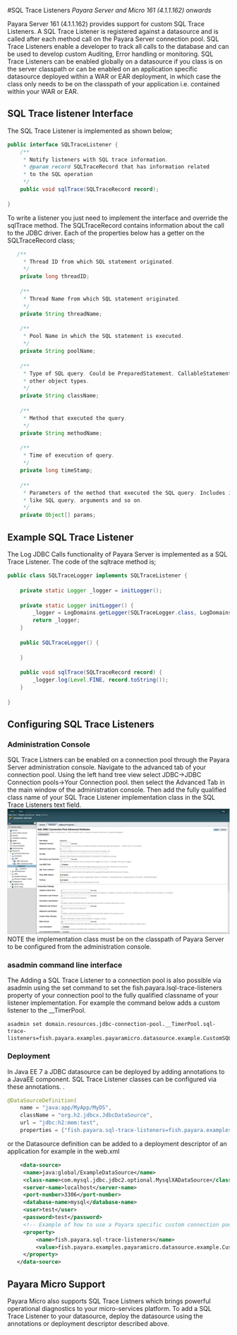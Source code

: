 #SQL Trace Listeners
_Payara Server and Micro 161 (4.1.1.162) onwards_

Payara Server 161 (4.1.1.162) provides support for custom SQL Trace Listeners. A SQL Trace Listener is registered against a datasource and is called after each method call on the Payara Server connection pool. SQL Trace Listeners enable a developer to track all calls to the database and can be used to develop custom Auditing, Error handling or monitoring. SQL Trace Listeners can be enabled globally on a datasource if you class is on the server classpath or can be enabled on an application specific datasource deployed within a WAR or EAR deployment, in which case the class only needs to be on the classpath of your application i.e. contained within your WAR or EAR.

## SQL Trace listener Interface

The SQL Trace Listener is implemented as shown below;

```java
public interface SQLTraceListener {
    /**
     * Notify listeners with SQL trace information.
     * @param record SQLTraceRecord that has information related
     * to the SQL operation
     */
    public void sqlTrace(SQLTraceRecord record);

}
```

To write a listener you just need to implement the interface and override the sqlTrace method. The SQLTraceRecord contains information about the call to the JDBC driver. Each of the properties below has a getter on the SQLTraceRecord class;

```java
   /**
     * Thread ID from which SQL statement originated.
     */
    private long threadID;
    
    /**
     * Thread Name from which SQL statement originated.
     */
    private String threadName;

    /**
     * Pool Name in which the SQL statement is executed.
     */
    private String poolName;
    
    /**
     * Type of SQL query. Could be PreparedStatement, CallableStatement or
     * other object types.
     */
    private String className;
    
    /**
     * Method that executed the query.
     */
    private String methodName;
    
    /**
     * Time of execution of query.
     */
    private long timeStamp;
    
    /**
     * Parameters of the method that executed the SQL query. Includes information
     * like SQL query, arguments and so on.
     */    
    private Object[] params;
```

## Example SQL Trace Listener
The Log JDBC Calls functionality of Payara Server is implemented as a SQL Trace Listener. The code of the sqltrace method is;
```java
public class SQLTraceLogger implements SQLTraceListener {
    
    private static Logger _logger = initLogger();

    private static Logger initLogger() {
        _logger = LogDomains.getLogger(SQLTraceLogger.class, LogDomains.SQL_TRACE_LOGGER);
        return _logger;
    }
    
    public SQLTraceLogger() {
        
    }
    
    public void sqlTrace(SQLTraceRecord record) {
        _logger.log(Level.FINE, record.toString());
    }

}
```

## Configuring SQL Trace Listeners
### Administration Console
SQL Trace Listners can be enabled on a connection pool through the Payara Server administration console. Navigate to the advanced tab of your connection pool. Using the left hand tree view select JDBC->JDBC Connection pools->Your Connection pool. then select the Advanced Tab in the main window of the administration console. Then add the fully qualified class name of your SQL Trace Listener implementation class in the SQL Trace Listeners text field.
![Enabling SQL Tracing in the administration console](images/slowsqllogging.png)
NOTE the implementation class must be on the classpath of Payara Server to be configured from the administration console.
### asadmin command line interface
The Adding a SQL Trace Listener to a connection pool is also possible via asadmin using the set command to set the fish.payara.lsql-trace-listeners property of your connection pool to the fully qualified classname of your listener implementation. For example the command below adds a custom listener to the __TimerPool.

```shell
asadmin set domain.resources.jdbc-connection-pool.__TimerPool.sql-trace-listeners=fish.payara.examples.payaramicro.datasource.example.CustomSQLTracer
```
### Deployment
In Java EE 7 a JDBC datasource can be deployed by adding annotations to a JavaEE component. SQL Trace Listener classes can be configured via these annotations. .
```java
@DataSourceDefinition(
    name = "java:app/MyApp/MyDS",
    className = "org.h2.jdbcx.JdbcDataSource",
    url = "jdbc:h2:mem:test",
    properties = {"fish.payara.sql-trace-listeners=fish.payara.examples.payaramicro.datasource.example.CustomSQLTracer"})
```

or the Datasource definition can be added to a deployment descriptor of an application for example in the web.xml

```xml
    <data-source>
     <name>java:global/ExampleDataSource</name>
     <class-name>com.mysql.jdbc.jdbc2.optional.MysqlXADataSource</class-name>
     <server-name>localhost</server-name>
     <port-number>3306</port-number>
     <database-name>mysql</database-name>
     <user>test</user>
     <password>test</password>
     <!-- Example of how to use a Payara specific custom connection pool setting -->
     <property>
         <name>fish.payara.sql-trace-listeners</name>
         <value>fish.payara.examples.payaramicro.datasource.example.CustomSQLTracer</value>
     </property>
   </data-source>
```
## Payara Micro Support

Payara Micro also supports SQL Trace Listners which brings powerful operational diagnostics to your micro-services platform. To add a SQL Trace Listener to your datasource, deploy the datasource using the annotations or deployment descriptor described above.
